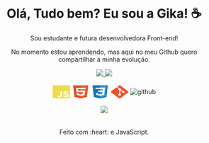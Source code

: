 <div>
  
  <h1 align="center">
    Olá, Tudo bem? Eu sou a Gika! ☕
  </h1>
  
  <p align="center">
   Sou estudante e futura desenvolvedora Front-end! 
  </p>
  
  <p align="center">
    No momento estou aprendendo, mas aqui no meu Github quero compartilhar a minha evolução.
  </p>
  
</div>

<div align="center">
  <a href="https://github.com/ggkadev">
    <img height="150em" src="https://github-readme-stats.vercel.app/api?username=ggkadev&count_private=true&include_all_commits=true&show_icons=true&theme=dracula&hide_border=false&show_owner=true"/>
    <img height="150em" src="https://github-readme-stats.vercel.app/api/top-langs/?username=ggkadev&theme=dracula&hide_border=false&&layout=compact"/>
  </a>
</div>

<div align="center" valign="top"><br>
  
  
  <img align="center" alt="Js" height="30" width="40" src="https://raw.githubusercontent.com/devicons/devicon/master/icons/javascript/javascript-plain.svg">
  <img align="center" alt="HTML" height="30" width="40" src="https://raw.githubusercontent.com/devicons/devicon/master/icons/html5/html5-original.svg">
  <img align="center" alt="CSS" height="30" width="40" src="https://raw.githubusercontent.com/devicons/devicon/master/icons/css3/css3-original.svg">
  <img align="center" alt="git" height="30" width="40" src="https://raw.githubusercontent.com/devicons/devicon/master/icons/git/git-original.svg">
  <img align="center" alt="github" height="35" width="35" src="https://icon-library.com/images/github-icon-white/github-icon-white-6.jpg">
  
</div><br>

<div align="center">
  <a href="mailto:gikaalvescontact@gmail.com"><img src="https://img.shields.io/badge/-Gmail-%23333?style=for-the-badge&logo=gmail&logoColor=white" target="_blank"></a>
</div>
<br>

<div align="center">
  <p>Feito com :heart: e JavaScript.</p>
</div>
